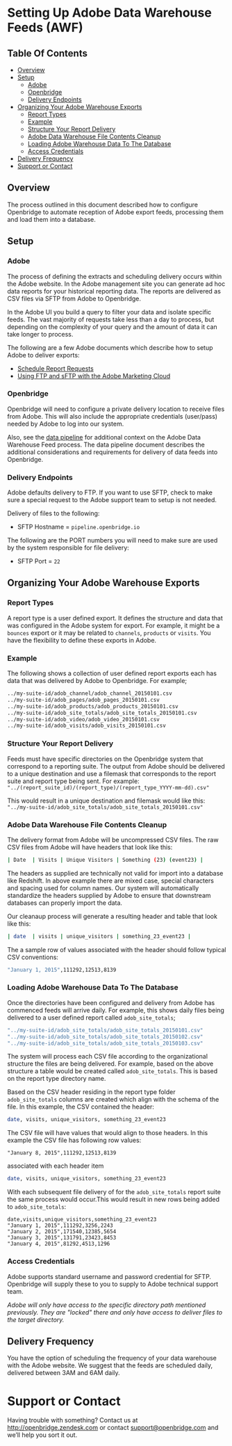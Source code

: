 <h1> Setting Up Adobe Data Warehouse Feeds (AWF) </h1>

<h2> Table Of Contents </h2>

- [Overview](#overview)
- [Setup](#setup)
	- [Adobe](#adobe)
	- [Openbridge](#openbridge)
	- [Delivery Endpoints](#delivery-endpoints)
- [Organizing Your Adobe Warehouse Exports](#organizing-your-adobe-warehouse-exports)
	- [Report Types](#report-types)
	- [Example](#example)
	- [Structure Your Report Delivery](#structure-your-report-delivery)
	- [Adobe Data Warehouse File Contents Cleanup](#adobe-data-warehouse-file-contents-cleanup)
	- [Loading Adobe Warehouse Data To The Database](#loading-adobe-warehouse-data-to-the-database)
	- [Access Credentials](#access-credentials)
- [Delivery Frequency](#delivery-frequency)
- [Support or Contact](#support-or-contact)

## Overview

The process outlined in this document described how to configure Openbridge to automate reception of Adobe export feeds, processing them and load them into a database.

## Setup

### Adobe
The process of defining the extracts and scheduling delivery occurs within the Adobe website. In the Adobe management site you can generate ad hoc data reports for your historical reporting data. The reports are delivered as CSV files via SFTP from Adobe to Openbridge.

In the Adobe UI you build a query to filter your data and isolate specific feeds. The vast majority of requests take less than a day to process, but depending on the complexity of your query and the amount of data it can take longer to process.

The following are a few Adobe documents which describe how to setup Adobe to deliver exports:
* [Schedule Report Requests](https://marketing.adobe.com/resources/help/en_US/arb/schedule_report_requests.html)
* [Using FTP and sFTP with the Adobe Marketing
Cloud](https://marketing.adobe.com/resources/help/en_US/whitepapers/ftp/analytics_ftp.pdf)

### Openbridge

Openbridge will need to configure a private delivery location to receive files from Adobe. This will also include the appropriate credentials (user/pass) needed by Adobe to log into our system.

Also, see the [data pipeline](/pipeline.md) for additional context on the Adobe Data Warehouse Feed process. The data pipeline document describes the additional considerations and requirements for delivery of data feeds into Openbridge.

### Delivery Endpoints

Adobe defaults delivery to FTP. If you want to use SFTP,  check to make sure a special request to the Adobe support team to setup is not needed.

Delivery of files to the following:
<ul>
<li>SFTP Hostname = <code>pipeline.openbridge.io</code>
</ul>

The following are the PORT numbers you will need to make sure are used by the system responsible for file delivery:
<ul>
<li>SFTP Port = <code>22</code>
</ul>

## Organizing Your Adobe Warehouse Exports

### Report Types
A report type is a user defined export. It defines the structure and data that was configured in the Adobe system for export. For example, it might be a `bounces` export or it may be related to `channels`, `products` or `visits`. You have the flexibility to define these exports in Adobe.

### Example
The following shows a collection of user defined report exports each has data that was delivered by Adobe to Openbridge. For example;

```bash
../my-suite-id/adob_channel/adob_channel_20150101.csv
../my-suite-id/adob_pages/adob_pages_20150101.csv
../my-suite-id/adob_products/adob_products_20150101.csv
../my-suite-id/adob_site_totals/adob_site_totals_20150101.csv
../my-suite-id/adob_video/adob_video_20150101.csv
../my-suite-id/adob_visits/adob_visits_20150101.csv
```

### Structure Your Report Delivery
Feeds must have specific directories on the Openbridge system that correspond to a reporting suite. The output from Adobe should be delivered to a unique destination and use a filemask that corresponds to the report suite and report type being sent. For example: `"../(report_suite_id)/(report_type)/(report_type_YYYY-mm-dd).csv"`

This would result in a unique destination and filemask would like this: `"../my-suite-id/adob_site_totals/adob_site_totals_20150101.csv"`


### Adobe Data Warehouse File Contents Cleanup

The delivery format from Adobe will be uncompressed CSV files. The raw CSV files from Adobe will have headers that look like this:

```bash
| Date  | Visits | Unique Visitors | Something (23) (event23) |
```

The headers as supplied are technically not valid for import into a database like Redshift. In above example there are mixed case, special characters and spacing used for column names. Our system will automatically standardize the headers supplied by Adobe to ensure that downstream databases can properly import the data.

Our cleanaup process will generate a resulting header and table that look like this:

```bash
| date  | visits | unique_visitors | something_23_event23 |
```

The a sample row of values associated with the header should follow typical CSV conventions:

```bash
"January 1, 2015",111292,12513,8139
```

### Loading Adobe Warehouse Data To The Database

Once the directories have been configured and delivery from Adobe has commenced feeds will arrive daily. For example, this shows daily files being delivered to a user defined report called `adob_site_totals`;

```bash
"../my-suite-id/adob_site_totals/adob_site_totals_20150101.csv"
"../my-suite-id/adob_site_totals/adob_site_totals_20150102.csv"
"../my-suite-id/adob_site_totals/adob_site_totals_20150103.csv"
```

The system will process each CSV file according to the organizational structure the files are being delivered. For example, based on the above structure a table would be created called `adob_site_totals`. This is based on the report type directory name.

Based on the CSV header residing in the report type folder `adob_site_totals` columns are created which align with the schema of the file. In this example, the CSV contained the header:

```bash
date, visits, unique_visitors, something_23_event23
```

The CSV file will have values that would align to those headers. In this example the CSV file has following row values:
```
"January 8, 2015",111292,12513,8139
```
associated with each header item

```bash
date, visits, unique_visitors, something_23_event23
```


With each subsequent file delivery of for the `adob_site_totals` report suite the same process would occur.This would result in new rows being added to `adob_site_totals`:

```
date,visits,unique_visitors,something_23_event23
"January 1, 2015",111292,3256,2243
"January 2, 2015",171540,12385,5654
"January 3, 2015",131791,23423,8453
"January 4, 2015",81292,4513,1296
```

### Access Credentials
Adobe supports standard username and password credential for SFTP. Openbridge will supply these to you to supply to Adobe technical support team.

*Adobe will only have access to the specific directory path mentioned previously. They are "locked" there and only have access to deliver files to the target directory.*

## Delivery Frequency
You have the option of scheduling the frequency of your data warehouse with the Adobe website. We suggest that the feeds are scheduled daily, delivered between 3AM and 6AM daily.

# Support or Contact

<p>Having trouble with something? Contact us at <a href="http://openbridge.zendesk.com">http://openbridge.zendesk.com</a> or contact <a href="mailto:support@openbridge.com">support@openbridge.com</a> and we’ll help you sort it out.</p>
